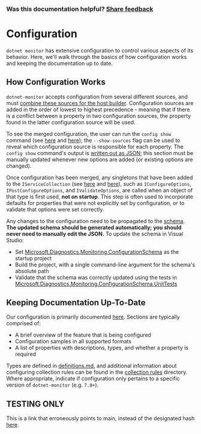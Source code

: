 ### Was this documentation helpful? [Share feedback](https://www.research.net/r/DGDQWXH?src=documentation%2FlearningPath%2Fconfiguration)

# Configuration

`dotnet monitor` has extensive configuration to control various aspects of its behavior. Here, we'll walk through the basics of how configuration works and keeping the documentation up to date.

## How Configuration Works

`dotnet-monitor` accepts configuration from several different sources, and must [combine these sources for the host builder](https://github.com/dotnet/dotnet-monitor/blob/7eff2fd94ac2c05455a935d3b38beb5ca38d2ed0/src/Tools/dotnet-monitor/HostBuilder/HostBuilderHelper.cs#L46). Configuration sources are added in the order of lowest to highest precedence - meaning that if there is a conflict between a property in two configuration sources, the property found in the latter configuration source will be used.

To see the merged configuration, the user can run the `config show` command (see [here](https://github.com/dotnet/dotnet-monitor/blob/7eff2fd94ac2c05455a935d3b38beb5ca38d2ed0/src/Tools/dotnet-monitor/Program.cs#L68) and [here](https://github.com/dotnet/dotnet-monitor/blob/7eff2fd94ac2c05455a935d3b38beb5ca38d2ed0/src/Tools/dotnet-monitor/Commands/ConfigShowCommandHandler.cs)); the `--show-sources` flag can be used to reveal which configuration source is responsible for each property. The `config show` command's output is [written out as JSON](https://github.com/dotnet/dotnet-monitor/blob/7eff2fd94ac2c05455a935d3b38beb5ca38d2ed0/src/Tools/dotnet-monitor/ConfigurationJsonWriter.cs); this section must be manually updated whenever new options are added (or existing options are changed).

Once configuration has been merged, any singletons that have been added to the `IServiceCollection` (see [here](https://github.com/dotnet/dotnet-monitor/blob/7eff2fd94ac2c05455a935d3b38beb5ca38d2ed0/src/Tools/dotnet-monitor/ServiceCollectionExtensions.cs) and [here](https://github.com/dotnet/dotnet-monitor/blob/7eff2fd94ac2c05455a935d3b38beb5ca38d2ed0/src/Tools/dotnet-monitor/Commands/CollectCommandHandler.cs#L85)), such as `IConfigureOptions`, `IPostConfigureOptions`, and `IValidateOptions`, are called when an object of that type is first used, **not on startup**. This step is often used to incorporate defaults for properties that were not explicitly set by configuration, or to validate that options were set correctly. 

Any changes to the configuration need to be propagated to the [schema](https://github.com/dotnet/dotnet-monitor/blob/7eff2fd94ac2c05455a935d3b38beb5ca38d2ed0/documentation/schema.json). **The updated schema should be generated automatically; you should never need to manually edit the JSON.** To update the schema in Visual Studio:
* Set [Microsoft.Diagnostics.Monitoring.ConfigurationSchema](https://github.com/dotnet/dotnet-monitor/tree/7eff2fd94ac2c05455a935d3b38beb5ca38d2ed0/src/Tests/Microsoft.Diagnostics.Monitoring.ConfigurationSchema) as the startup project
* Build the project, with a single command-line argument for the schema's absolute path
* Validate that the schema was correctly updated using the tests in [Microsoft.Diagnostics.Monitoring.ConfigurationSchema.UnitTests](https://github.com/dotnet/dotnet-monitor/tree/ba8c36235943562581b666e74ef07954313eda56/src/Tests/Microsoft.Diagnostics.Monitoring.ConfigurationSchema.UnitTests)

## Keeping Documentation Up-To-Date

Our configuration is primarily documented [here](https://github.com/dotnet/dotnet-monitor/tree/7eff2fd94ac2c05455a935d3b38beb5ca38d2ed0/documentation/configuration). Sections are typically comprised of:
* A brief overview of the feature that is being configured
* Configuration samples in all supported formats
* A list of properties with descriptions, types, and whether a property is required

Types are defined in [definitions.md](https://github.com/dotnet/dotnet-monitor/blob/7eff2fd94ac2c05455a935d3b38beb5ca38d2ed0/documentation/api/definitions.md), and additional information about configuring collection rules can be found in the [collection rules](https://github.com/dotnet/dotnet-monitor/blob/7eff2fd94ac2c05455a935d3b38beb5ca38d2ed0/documentation/collectionrules) directory. Where appropriate, indicate if configuration only pertains to a specific version of `dotnet-monitor` (e.g. `7.0+`).

## TESTING ONLY

This is a link that erroneously points to main, instead of the designated hash [here](https://github.com/dotnet/dotnet-monitor/tree/main/documentation/configuration).
